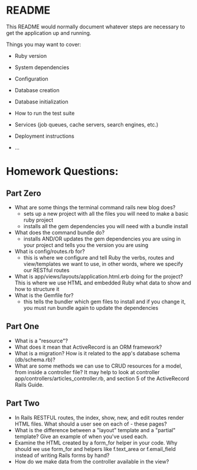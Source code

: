 # README

This README would normally document whatever steps are necessary to get the
application up and running.

Things you may want to cover:

* Ruby version

* System dependencies

* Configuration

* Database creation

* Database initialization

* How to run the test suite

* Services (job queues, cache servers, search engines, etc.)

* Deployment instructions

* ...


# Homework Questions:

## Part Zero
- What are some things the terminal command rails new blog does?
  - sets up a new project with all the files you will need to make a basic ruby project
  - installs all the gem dependencies you will need with a bundle install
- What does the command bundle do?
  - installs AND/OR updates the gem dependencies you are using in your project and tells you the version you are using
- What is config/routes.rb for?
  - this is where we configure and tell Ruby the verbs, routes and view/templates we want to use, in other words, where we specify our RESTful routes
- What is app/views/layouts/application.html.erb doing for the project?
  This is where we use HTML and embedded Ruby what data to show and how to structure it
- What is the Gemfile for?
  - this tells the bundler which gem files to install and if you change it, you must run bundle again to update the dependencies

## Part One
- What is a "resource"?
- What does it mean that ActiveRecord is an ORM framework?
- What is a migration? How is it related to the app's database schema (db/schema.rb)?
- What are some methods we can use to CRUD resources for a model, from inside a controller file? It may help to look at controller app/controllers/articles_controller.rb, and section 5 of the ActiveRecord Rails Guide.

## Part Two
- In Rails RESTFUL routes, the index, show, new, and edit routes render HTML files. What should a user see on each of - these pages?
- What is the difference between a "layout" template and a "partial" template? Give an example of when you've used each.
- Examine the HTML created by a form_for helper in your code. Why should we use form_for and helpers like f.text_area or f.email_field instead of writing Rails forms by hand?
- How do we make data from the controller available in the view?
